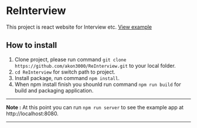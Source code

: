 # ReInterview
This project is react website for Interview etc. [View example](https://akon3000.github.io/ReInterview/build/)
## How to install
1. Clone project, please run command `git clone https://github.com/akon3000/ReInterview.git` to your local folder.
2. `cd ReInterview` for switch path to project.
3. Install package, run command `npm install`.
4. When npm install finish you shounld run command `npm run build` for build and packaging application.


* * *

**Note :** At this point you can run `npm run server` to see the example app at http://localhost:8080.


* * *